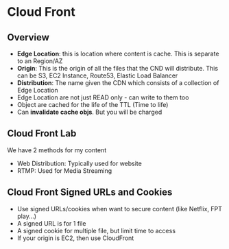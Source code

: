 # Cloud Front

## Overview
- **Edge Location**: this is location where content is cache. This is separate to an Region/AZ  
- **Origin**: This is the origin of all the files that the CND will distribute. This can be S3,
EC2 Instance, Route53, Elastic Load Balancer  
- **Distribution**: The name given the CDN which consists of a collection of Edge Location    
- Edge Location are not just READ only - can write to them too  
- Object are cached for the life of the TTL (Time to life)  
- Can **invalidate cache objs**. But you will be charged

## Cloud Front Lab
We have 2 methods for my content
- Web Distribution: Typically used for website
- RTMP: Used for Media Streaming

## Cloud Front Signed URLs and Cookies
- Use signed URLs/cookies when want to secure content (like Netflix, FPT play...)
- A signed URL is for 1 file
- A signed cookie for multiple file, but limit time to access
- If your origin is EC2, then use CloudFront
